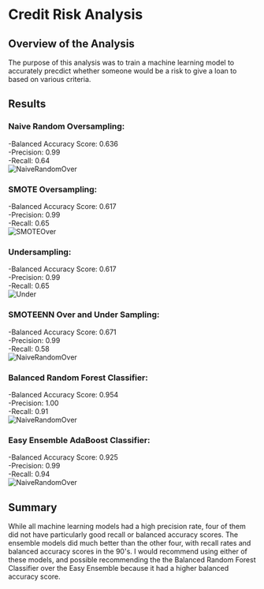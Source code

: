 # Credit Risk Analysis

## Overview of the Analysis

The purpose of this analysis was to train a machine learning model to accurately precdict whether someone would be a risk to give a loan to based on various criteria.

## Results

### Naive Random Oversampling:
-Balanced Accuracy Score: 0.636 <br>
-Precision: 0.99 <br>
-Recall: 0.64 <br>
![NaiveRandomOver](https://i.imgur.com/4uqCQ4J.png)

### SMOTE Oversampling:
-Balanced Accuracy Score: 0.617 <br>
-Precision: 0.99 <br>
-Recall: 0.65 <br>
![SMOTEOver](https://i.imgur.com/ZRPpe5s.png)

### Undersampling:
-Balanced Accuracy Score: 0.617 <br>
-Precision: 0.99 <br>
-Recall: 0.65 <br>
![Under](https://i.imgur.com/rOmKwEA.png)

### SMOTEENN Over and Under Sampling:
-Balanced Accuracy Score: 0.671 <br>
-Precision: 0.99 <br>
-Recall: 0.58 <br>
![NaiveRandomOver](https://i.imgur.com/gRTCsgo.png)

### Balanced Random Forest Classifier:
-Balanced Accuracy Score: 0.954 <br>
-Precision: 1.00 <br>
-Recall: 0.91 <br>
![NaiveRandomOver](https://i.imgur.com/Y1mi2Rt.png)

### Easy Ensemble AdaBoost Classifier:
-Balanced Accuracy Score: 0.925 <br>
-Precision: 0.99 <br>
-Recall: 0.94 <br>
![NaiveRandomOver](https://i.imgur.com/p4Moh60.png)

## Summary

While all machine learning models had a high precision rate, four of them did not have particularly good recall or balanced accuracy scores. The ensemble models did much better than the other four, with recall rates and balanced accuracy scores in the 90's. I would recommend using either of these models, and possible recommending the the Balanced Random Forest Classifier over the Easy Ensemble because it had a higher balanced accuracy score.
